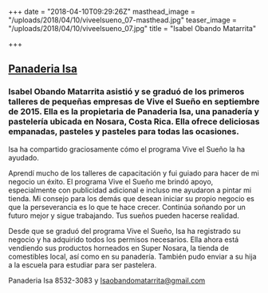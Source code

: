 +++
date = "2018-04-10T09:29:26Z"
masthead_image = "/uploads/2018/04/10/viveelsueno_07-masthead.jpg"
teaser_image = "/uploads/2018/04/10/viveelsueno_07.jpg"
title = "Isabel Obando Matarrita"

+++
## [Panaderia Isa](https://www.facebook.com/isapanaderia/)

### Isabel Obando Matarrita asistió y se graduó de los primeros talleres de pequeñas empresas de Vive el Sueño en septiembre de 2015. Ella es la propietaria de Panaderia Isa, una panadería y pastelería ubicada en Nosara, Costa Rica. Ella ofrece deliciosas empanadas, pasteles y pasteles para todas las ocasiones.

Isa ha compartido graciosamente cómo el programa Vive el Sueño la ha ayudado.

Aprendí mucho de los talleres de capacitación y fui guiado para hacer de mi negocio un éxito. El programa Vive el Sueño me brindó apoyo, especialmente con publicidad adicional e incluso me ayudaron a pintar mi tienda. Mi consejo para los demás que desean iniciar su propio negocio es que la perseverancia es lo que te hace crecer. Continúa soñando por un futuro mejor y sigue trabajando. Tus sueños pueden hacerse realidad.

Desde que se graduó del programa Vive el Sueño, Isa ha registrado su negocio y ha adquirido todos los permisos necesarios. Ella ahora está vendiendo sus productos horneados en Super Nosara, la tienda de comestibles local, así como en su panadería. También pudo enviar a su hija a la escuela para estudiar para ser pastelera.

Panaderia Isa 8532-3083 y Isaobandomatarrita@gmail.com